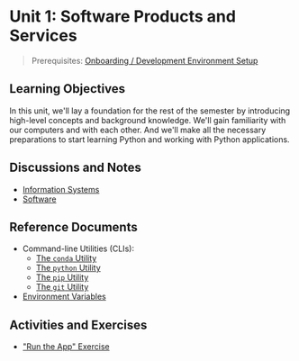 # Unit 1: Software Products and Services

> Prerequisites: [Onboarding / Development Environment Setup](unit-0.md)

## Learning Objectives

In this unit, we'll lay a foundation for the rest of the semester by introducing high-level concepts and background knowledge. We'll gain familiarity with our computers and with each other. And we'll make all the necessary preparations to start learning Python and working with Python applications.

## Discussions and Notes

  + [Information Systems](/notes/info-systems)
  + [Software](/notes/software)

## Reference Documents

  + Command-line Utilities (CLIs):
    + [The `conda` Utility](/notes/clis/conda.md)
    + [The `python` Utility](/notes/clis/python.md)
    + [The `pip` Utility](/notes/clis/pip.md)
    + [The `git` Utility](/notes/clis/git.md)
  + [Environment Variables](/notes/environment-variables.md)

## Activities and Exercises

  + ["Run the App" Exercise](/exercises/run-the-app/README.md)
